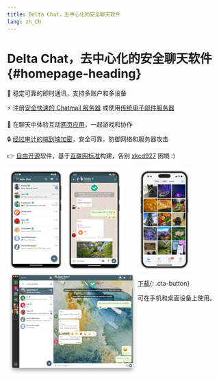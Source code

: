 ```yaml
---
title: Delta Chat，去中心化的安全聊天软件
lang: zh_CN
---
```


# Delta Chat，去中心化的安全聊天软件 {#homepage-heading}

💬 稳定可靠的即时通讯，支持多账户和多设备

⚡️ 注册[安全快速的 Chatmail 服务器](chatmail) 或使用[传统电子邮件服务器](https://providers.delta.chat/)

🥳 在聊天中体验互动[网页应用](https://webxdc.org/)，一起游戏和协作

🔒 [经过审计的端到端加密](https://delta.chat/en/2024-03-25-crypto-analysis-securejoin)，安全可靠，防御网络和服务器攻击

👉 [自由](https://zh.wikipedia.org/wiki/%E8%87%AA%E7%94%B1%E8%BD%AF%E4%BB%B6)[开源](https://zh.wikipedia.org/wiki/%E5%BC%80%E6%94%BE%E6%BA%90%E4%BB%A3%E7%A0%81)软件，基于[互联网标准](https://github.com/deltachat/deltachat-core-rust/blob/master/standards.md)构建，告别 [xkcd927](https://xkcd.com/927/) 困境 :)

<div>
<a href="../assets/home/screenshots/android1.png">
<picture>
<source srcset="../assets/home/screenshots/android1-thumbnail.webp" type="image/webp" />
<source srcset="../assets/home/screenshots/android1-thumbnail.png" type="image/png" />
<img src="../assets/home/screenshots/android1-thumbnail.png" width="136" height="242" style="float: left; display: block;" alt="Delta Chat 在安卓设备上的截图，显示聊天列表" />
</picture>
</a>
</div>

<div>
<a href="../assets/home/screenshots/android2.png">
<picture>
<source srcset="../assets/home/screenshots/android2-thumbnail.webp" type="image/webp" />
<source srcset="../assets/home/screenshots/android2-thumbnail.png" type="image/png" />
<img src="../assets/home/screenshots/android2-thumbnail.png" width="136" height="242" style="float: left; display: block;" alt="Delta Chat 在安卓设备上的截图，显示聊天界面" />
</picture>
</a>
</div>

<div>
<a href="../assets/home/screenshots/desktop.png">
<picture>
<source srcset="../assets/home/screenshots/desktop-thumbnail.webp" type="image/webp" />
<source srcset="../assets/home/screenshots/desktop-thumbnail.png" type="image/png" />
<img src="../assets/home/screenshots/desktop-thumbnail.png" width="305" height="242" style="float:left;" alt="Delta Chat 在桌面设备上的截图" />
</picture>
</a>
</div>

<div>
<a href="../assets/home/screenshots/ios.png">
<picture>
<source srcset="../assets/home/screenshots/ios-thumbnail.webp" type="image/webp" />
<source srcset="../assets/home/screenshots/ios-thumbnail.png" type="image/png" />
<img src="../assets/home/screenshots/ios.png" width="124" height="242" alt="Delta Chat 在 iOS 设备上的截图" />
</picture>
</a>
</div>

[下载](https://get.delta.chat){: .cta-button}

可在手机和桌面设备上使用。
